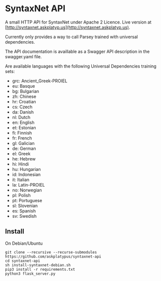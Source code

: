 SyntaxNet API
=============

A small HTTP API for SyntaxNet under Apache 2 Licence.
Live version at [http://syntaxnet.askplatyp.us](http://syntaxnet.askplatyp.us).

Currently only provides a way to call Parsey trained with universal dependencies.

The API documentation is availlable as a Swagger API description in the swagger.yaml file.

Are available languages with the following Universal Dependencies training sets:

* grc: Ancient_Greek-PROIEL
* eu: Basque
* bg: Bulgarian
* zh: Chinese
* hr: Croatian
* cs: Czech
* da: Danish
* nl: Dutch
* en: English
* et: Estonian
* fi: Finnish
* fr: French
* gl: Galician
* de: German
* el: Greek
* he: Hebrew
* hi: Hindi
* hu: Hungarian
* id: Indonesian
* it: Italian
* la: Latin-PROIEL
* no: Norwegian
* pl: Polish
* pt: Portuguese
* sl: Slovenian
* es: Spanish
* sv: Swedish

## Install

On Debian/Ubuntu

```
git clone --recursive --recurse-submodules https://github.com/askplatypus/syntaxnet-api
cd syntaxnet-api
sh install-syntaxnet-debian.sh
pip3 install -r requirements.txt
python3 flask_server.py
```
